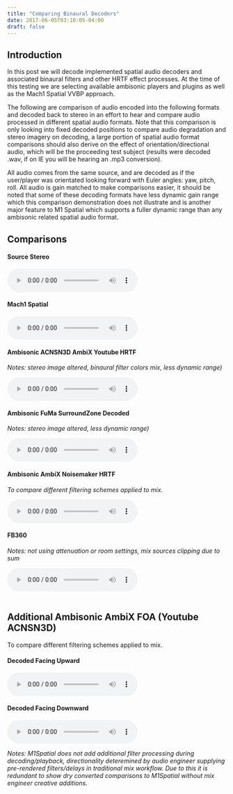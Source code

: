 ```yaml
---
title: "Comparing Binaural Decoders"
date: 2017-06-05T03:10:05-04:00
draft: false
---
```


## Introduction 

In this post we will decode implemented spatial audio decoders and associated binaural filters and other HRTF effect processes. At the time of this testing we are selecting available ambisonic players and plugins as well as the Mach1 Spatial VVBP approach. 

The following are comparison of audio encoded into the following formats and decoded back to stereo in an effort to hear and compare audio processed in different spatial audio formats. Note that this comparison is only looking into fixed decoded positions to compare audio degradation and stereo imagery on decoding, a large portion of spatial audio format comparisons should also derive on the effect of orientation/directional audio, which will be the proceeding test subject (results were decoded .wav, if on IE you will be hearing an .mp3 conversion).

All audio comes from the same source, and are decoded as if the user/player was orientated looking forward with Euler angles: yaw, pitch, roll. All audio is gain matched to make comparisons easier, it should be noted that some of these decoding formats have less dynamic gain range which this comparison demonstration does not illustrate and is another major feature to M1 Spatial which supports a fuller dynamic range than any ambisonic related spatial audio format.

## Comparisons

<p>
    <h4>Source Stereo</h4>
      <audio controls="controls">
      <source src="https://mach1-research-public.s3.amazonaws.com/posts/resources/compare-binaural-decode/audio/wav/WhiteNoise_CleanStereo.wav" type="audio/wav">
      <source src="https://mach1-research-public.s3.amazonaws.com/posts/resources/compare-binaural-decode/audio/mp3/WhiteNoise_CleanStereo.mp3" type="audio/mp3">
      Your browser does not support the audio element.</audio>
    <br>
</p>
<p>
    <h4>Mach1 Spatial</h4>
      <p><i></p></i>
      <audio controls="controls">
      <source src="https://mach1-research-public.s3.amazonaws.com/posts/resources/compare-binaural-decode/audio/wav/WhiteNoise_M1_Spatial.wav" type="audio/wav">
      <source src="https://mach1-research-public.s3.amazonaws.com/posts/resources/compare-binaural-decode/audio/mp3/WhiteNoise_M1_Spatial.mp3" type="audio/mp3">
      Your browser does not support the audio element.</audio>
    <br>
</p>
<p>
    <h4>Ambisonic ACNSN3D AmbiX Youtube HRTF</h4>
      <p><i>Notes: stereo image altered, binaural filter colors mix, less dynamic range)</p></i>
      <audio controls="controls">
      <source src="https://mach1-research-public.s3.amazonaws.com/posts/resources/compare-binaural-decode/audio/wav/WhiteNoise_ENC_AmbiX_AmbiPan_DEC_Ambihead_YoutubeHRTF.wav" type="audio/wav">
      <source src="https://mach1-research-public.s3.amazonaws.com/posts/resources/compare-binaural-decode/audio/mp3/WhiteNoise_ENC_AmbiX_AmbiPan_DEC_Ambihead_YoutubeHRTF.mp3" type="audio/mp3">
      Your browser does not support the audio element.</audio>
    <br>
</p>
<p>
    <h4>Ambisonic FuMa SurroundZone Decoded</h4>
      <p><i>Notes: stereo image altered, less dynamic range)</p></i>
      <audio controls="controls">
      <source src="https://mach1-research-public.s3.amazonaws.com/posts/resources/compare-binaural-decode/audio/wav/WhiteNoise_ENC_AmbiPan_Fuma_DEC_SurroundZone.wav" type="audio/wav">
      <source src="https://mach1-research-public.s3.amazonaws.com/posts/resources/compare-binaural-decode/audio/mp3/WhiteNoise_ENC_AmbiPan_Fuma_DEC_SurroundZone.mp3" type="audio/mp3">
      Your browser does not support the audio element.</audio>
    <br>
</p>
<p>
    <h4>Ambisonic AmbiX Noisemaker HRTF</h4>
      <p><i>To compare different filtering schemes applied to mix.</p></i>
      <audio controls="controls">
      <source src="https://mach1-research-public.s3.amazonaws.com/posts/resources/compare-binaural-decode/audio/wav/WhiteNoise_ENC_AmbiPan_AmbiX_DEC_Ambihead_NoisemakersHRTF.wav" type="audio/wav">
      <source src="https://mach1-research-public.s3.amazonaws.com/posts/resources/compare-binaural-decode/audio/mp3/WhiteNoise_ENC_AmbiPan_AmbiX_DEC_Ambihead_NoisemakersHRTF.mp3" type="audio/mp3">
      Your browser does not support the audio element.</audio>
    <br>
</p>
<p>
    <h4>FB360</h4>
      <p><i>Notes: not using attenuation or room settings, mix sources clipping due to sum</p></i>
      <audio controls="controls">
      <source src="https://mach1-research-public.s3.amazonaws.com/posts/resources/compare-binaural-decode/audio/wav/WhiteNoise_FB360.wav" type="audio/wav">
      <source src="https://mach1-research-public.s3.amazonaws.com/posts/resources/compare-binaural-decode/audio/mp3/WhiteNoise_FB360.mp3" type="audio/mp3">
      Your browser does not support the audio element.</audio>
    <br>
    <br>
</p>
<!-- <p>
    <h4>Source Stereo (Warning: Loudest Sample)</h4>
      <audio controls="controls">
      <source src="https://mach1-research-public.s3.amazonaws.com/posts/resources/compare-binaural-decode/audio/wav/stereosource.wav" type="audio/wav">
      <source src="https://mach1-research-public.s3.amazonaws.com/posts/resources/compare-binaural-decode/audio/mp3/stereosource.mp3" type="audio/mp3">
      Your browser does not support the audio element.</audio>
    <br>
</p>
<p>
    <h4>Ambisonic AmbiX FOA (Youtube ACNSN3D)</h4>
      <p><i>Notes: stereo image drastically altered, binaural filter colors mix, slight gain reduction, less dynamic range)</p></i>
      <audio controls="controls">
      <source src="https://mach1-research-public.s3.amazonaws.com/posts/resources/compare-binaural-decode/audio/wav/ambix_forward.wav" type="audio/wav">
      <source src="https://mach1-research-public.s3.amazonaws.com/posts/resources/compare-binaural-decode/audio/mp3/ambix_forward.mp3" type="audio/mp3">
      Your browser does not support the audio element.</audio>
    <br>
</p>
<p>
    <h4>Ambisonic ACNSN3D Decoding without Binaural Filters</h4>
      <p><i>Notes: stereo image drastically altered, slight gain reduction, less dynamic range)</p></i>
      <audio controls="controls">
      <source src="https://mach1-research-public.s3.amazonaws.com/posts/resources/compare-binaural-decode/audio/wav/*.wav" type="audio/wav">
      <source src="https://mach1-research-public.s3.amazonaws.com/posts/resources/compare-binaural-decode/audio/mp3/*.mp3" type="audio/mp3">
      Your browser does not support the audio element.</audio>
    <br>
</p>
<p>
    <h4>Mach1 Spatial</h4>
      <p><i>Notes: slight gain reduction</p></i>
      <audio controls="controls">
      <source src="https://mach1-research-public.s3.amazonaws.com/posts/resources/compare-binaural-decode/audio/wav/m1spatial_forward.wav" type="audio/wav">
      <source src="https://mach1-research-public.s3.amazonaws.com/posts/resources/compare-binaural-decode/audio/mp3/m1spatial_forward.mp3" type="audio/mp3">
      Your browser does not support the audio element.</audio>
    <br>
</p>
<p>
	<h4>FB360</h4>
      <p><i>Notes: not using attenuation or room settings, mix sources clipping due to sum</p></i>
      <audio controls="controls">
      <source src="https://mach1-research-public.s3.amazonaws.com/posts/resources/compare-binaural-decode/audio/wav/fb360_forward.wav" type="audio/wav">
      <source src="https://mach1-research-public.s3.amazonaws.com/posts/resources/compare-binaural-decode/audio/mp3/fb360_forward.mp3" type="audio/mp3">
      Your browser does not support the audio element.</audio>
    <br> 
</p> -->

## Additional Ambisonic AmbiX FOA (Youtube ACNSN3D)
<p>
      <p>To compare different filtering schemes applied to mix.</p>
      <h4>Decoded Facing Upward</h4>
      <audio controls="controls">
      <source src="https://mach1-research-public.s3.amazonaws.com/posts/resources/compare-binaural-decode/audio/wav/ambix_up.wav" type="audio/wav">
      <source src="https://mach1-research-public.s3.amazonaws.com/posts/resources/compare-binaural-decode/audio/mp3/ambix_up.mp3" type="audio/mp3">
      Your browser does not support the audio element.</audio>
    <br>
</p>
<p>    
    <h4>Decoded Facing Downward</h4>
      <audio controls="controls">
      <source src="https://mach1-research-public.s3.amazonaws.com/posts/resources/compare-binaural-decode/audio/wav/ambix_down.wav" type="audio/wav">
      <source src="https://mach1-research-public.s3.amazonaws.com/posts/resources/compare-binaural-decode/audio/mp3/ambix_down.mp3" type="audio/mp3">
      Your browser does not support the audio element.</audio>
    <br>
</p>

<p></p>

*Notes: M1Spatial does not add additional filter processing during decoding/playback, directionality deteremined by audio engineer supplying pre-rendered filters/delays in traditional mix workflow. Due to this it is redundant to show dry converted comparisons to M1Spatial without mix engineer creative additions.*